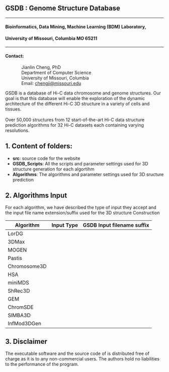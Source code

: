
## GSDB : Genome Structure Database

----------

#### Bioinformatics, Data Mining, Machine Learning (BDM) Laboratory, 
#### University of Missouri, Columbia MO 65211

----------

#### Contact: <br/>
&nbsp;&nbsp;&nbsp;&nbsp;&nbsp;&nbsp;&nbsp;&nbsp;&nbsp;&nbsp;&nbsp;&nbsp; Jianlin Cheng, PhD <br/>
&nbsp;&nbsp;&nbsp;&nbsp;&nbsp;&nbsp;&nbsp;&nbsp;&nbsp;&nbsp;&nbsp;&nbsp; Department of Computer Science <br/>
&nbsp;&nbsp;&nbsp;&nbsp;&nbsp;&nbsp;&nbsp;&nbsp;&nbsp;&nbsp;&nbsp;&nbsp; University of Missouri, Columbia <br/>
&nbsp;&nbsp;&nbsp;&nbsp;&nbsp;&nbsp;&nbsp;&nbsp;&nbsp;&nbsp;&nbsp;&nbsp; Email: chengji@missouri.edu


GSDB is a database of Hi-C data chromosome and genome structures. Our goal is that this database will enable the exploration of the dynamic architecture of the different Hi-C 3D structure in a variety of cells and tissues.
<br/><br/>
Over 50,000 structures from 12 start-of-the-art Hi-C data structure prediction algorithms for 32 Hi-C datasets each containing varying resolutions.



## 1. Content of folders:
- **src**: source code for the website
- **GSDB_Scripts**: All the scripts and parameter settings used for 3D structure generation for each algortihm
- **Algorithms**:  The algorithms and parameter settings used for 3D sructure prediction


## 2. Algorithms Input ##

For each algorithm, we have described the type of input they accept and the input file name extension/suffix used for the 3D structure Construction

| Algorithm|  Input Type	| GSDB Input filename suffix |
| --- | --- |--- |
|LorDG ||
|3DMax||
|MOGEN||
|Pastis||
|Chromosome3D||
|HSA||
|miniMDS||
|ShRec3D||
|GEM||
|ChromSDE||
|SIMBA3D	||
|InfMod3DGen||

## 3. Disclaimer ##

The executable software and the source code of is distributed free of charge as it is to any non-commercial users. The authors hold no liabilities to 
the performance of the program.


